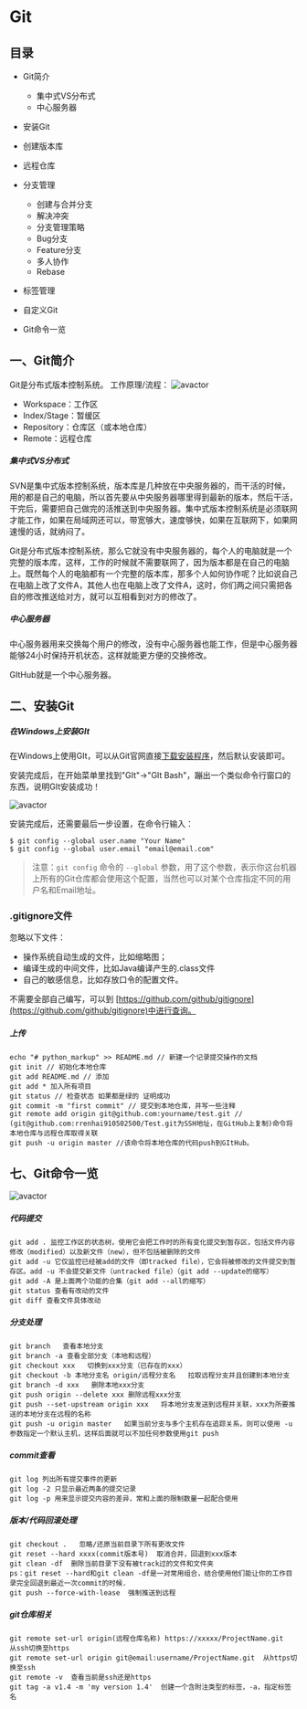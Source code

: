 # Git

## 目录

- Git简介
	- 集中式VS分布式
	- 中心服务器

- 安装Git
- 创建版本库
- 远程仓库
- 分支管理
	- 创建与合并分支
	- 解决冲突
	- 分支管理策略
	- Bug分支
	- Feature分支
	- 多人协作
	- Rebase

- 标签管理
- 自定义Git
- Git命令一览

## 一、Git简介

Git是分布式版本控制系统。
工作原理/流程：
![avactor](./images/7986413-7cc8f57c65d81733.WEBP)

- Workspace：工作区
- Index/Stage：暂缓区
- Repository：仓库区（或本地仓库）
- Remote：远程仓库

##### 集中式VS分布式

SVN是集中式版本控制系统，版本库是几种放在中央服务器的，而干活的时候，用的都是自己的电脑，所以首先要从中央服务器哪里得到最新的版本，然后干活，干完后，需要把自己做完的活推送到中央服务器。集中式版本控制系统是必须联网才能工作，如果在局域网还可以，带宽够大，速度够快，如果在互联网下，如果网速慢的话，就纳闷了。

Git是分布式版本控制系统，那么它就没有中央服务器的，每个人的电脑就是一个完整的版本库，这样，工作的时候就不需要联网了，因为版本都是在自己的电脑上。既然每个人的电脑都有一个完整的版本库，那多个人如何协作呢？比如说自己在电脑上改了文件A，其他人也在电脑上改了文件A，这时，你们两之间只需把各自的修改推送给对方，就可以互相看到对方的修改了。

##### 中心服务器

中心服务器用来交换每个用户的修改，没有中心服务器也能工作，但是中心服务器能够24小时保持开机状态，这样就能更方便的交换修改。

GItHub就是一个中心服务器。

## 二、安装Git

##### 在Windows上安装GIt

在Windows上使用GIt，可以从Git官网直接[下载安装程序](https://git-scm.com/downloads)，然后默认安装即可。

安装完成后，在开始菜单里找到"GIt"->"GIt Bash"，蹦出一个类似命令行窗口的东西，说明GIt安装成功！

![avactor](./images/20200110145118sfewfjow.png)

安装完成后，还需要最后一步设置，在命令行输入：

```shell
$ git config --global user.name "Your Name"
$ git config --global user.email "email@email.com"
```

> 注意：`git config` 命令的 `--global` 参数，用了这个参数，表示你这台机器上所有的Git仓库都会使用这个配置，当然也可以对某个仓库指定不同的用户名和Email地址。

### .gitignore文件

忽略以下文件：
- 操作系统自动生成的文件，比如缩略图；
- 编译生成的中间文件，比如Java编译产生的.class文件
- 自己的敏感信息，比如存放口令的配置文件。

不需要全部自己编写，可以到 [https://github.com/github/gitignore](https://github.com/github/gitignore)中进行查询。

##### 上传

```shell
echo "# python_markup" >> README.md // 新建一个记录提交操作的文档 
git init // 初始化本地仓库 
git add README.md // 添加 
git add * 加入所有项目 
git status // 检查状态 如果都是绿的 证明成功 
git commit -m "first commit" // 提交到本地仓库，并写一些注释 
git remote add origin git@github.com:yourname/test.git // (git@github.com:rrenhai910502500/Test.git为SSH地址，在GitHub上复制)命令将本地仓库与远程仓库取得关联 
git push -u origin master //该命令将本地仓库的代码push到GItHub。
```


## 七、Git命令一览

![avactor](./images/68747470733a2f2f63732d6e6f7465732d313235363130393739362e636f732e61702d6775616e677a686f752e6d7971636c6f75642e636f6d2f37613239616363652d663234332d343931342d396630302d663239383863353238343132.jpg)

##### 代码提交

```shell
git add . 监控工作区的状态树，使用它会把工作时的所有变化提交到暂存区，包括文件内容修改（modified）以及新文件（new），但不包括被删除的文件
git add -u 它仅监控已经被add的文件（即tracked file），它会将被修改的文件提交到暂存区。add -u 不会提交新文件（untracked file）（git add --update的缩写）
git add -A 是上面两个功能的合集（git add --all的缩写）
git status 查看有改动的文件
git diff 查看文件具体改动
```

##### 分支处理

```shell
git branch   查看本地分支
git branch -a 查看全部分支（本地和远程）
git checkout xxx   切换到xxx分支（已存在的xxx）
git checkout -b 本地分支名 origin/远程分支名   拉取远程分支并且创建到本地分支
git branch -d xxx   删除本地xxx分支
git push origin --delete xxx 删除远程xxx分支
git push --set-upstream origin xxx   将本地分支发送到远程并关联，xxx为所要推送的本地分支在远程的名称
git push -u origin master   如果当前分支与多个主机存在追踪关系，则可以使用 -u 参数指定一个默认主机，这样后面就可以不加任何参数使用git push
```

##### commit查看

```shell
git log 列出所有提交事件的更新
git log -2 只显示最近两条的提交记录
git log -p 用来显示提交内容的差异，常和上面的限制数量一起配合使用
```

##### 版本/代码回滚处理

```shell
git checkout .   忽略/还原当前目录下所有更改文件
git reset --hard xxxx(commit版本号)  取消合并，回退到xxx版本
git clean -df  删除当前目录下没有被track过的文件和文件夹
ps：git reset --hard和git clean -df是一对常用组合，结合使用他们能让你的工作目录完全回退到最近一次commit的时候. 
git push --force-with-lease  强制推送到远程
```

##### git仓库相关

```shell
git remote set-url origin(远程仓库名称) https://xxxxx/ProjectName.git  从ssh切换至https
git remote set-url origin git@email:username/ProjectName.git  从https切换至ssh
git remote -v  查看当前是ssh还是https
git tag -a v1.4 -m 'my version 1.4'  创建一个含附注类型的标签，-a，指定标签名
```